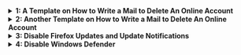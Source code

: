 <details>
<summary><b>1: A Template on How to Write a Mail to Delete An Online Account</b></summary>
<pre>
<b>SUBJECT: Request To Delete My Account From Your Database</b>

Dear (Company Name) Team,

I have an account in your database with the name …………… and the email address that is linked to the account is ……………….
Meanwhile, for some reason, I have decided not to use the account again, therefore I request that you kindly delete my account from your database and also wipe all notifications if any.

From:
<b>Your Name.</b>
<b>Email Account.</b>
<b>Phone Number.</b>

NOTE: The name, email address and phone number that will be contained in the mail must be linked to the account you want to delete. This will be proof that you are the real owner of the account.
</pre>
</details>





<details>
<summary><b>2: Another Template on How to Write a Mail to Delete An Online Account</b></summary><br>
<pre>
<b>SUBJECT: Request To Delete My Account From Your Database</b>

To Whom It May Concern: I would like to hereby formally request the removal of all my personal and private details from your company database as soon as possible. I have recently noticed an increased amount of junk mail as well as telephone calls from companies that I have never been in touch with in the past which are very disruptive and intrusive.

However, in order to avoid this from continuing, I prefer have my details removed completely from your database as perhaps (name of company) has passed my details to a third party marketing company recently. Please confirm to me in writing that this has been done. I thank you in advance, Kind regards (Your name)

Meanwhile, if your mobile number is not linked to the account, there will be no need for you to add any phone number.

<b>Account deletion procedure</b>

The following described below are schematic approach for any account deletion.

-<b>Request</b>: A user who wishes to delete their account/data may have to submit an account deletion request.</b>
-<b>Validation</b>: Their support team member may have to cross-check your information with their internal database. If data matches, they will initiate the deletion process and notify you that the deletion has started.</b>
-<b>Deletion</b>: At this level, all the records of your account will be deleted.</b>
-<b>Final Notification</b>: Now, once the deletion process has been deleted, they will notify you that your account has been successfully deleted.</b>
</pre>
</details>





<details>
<summary><b>3: Disable Firefox Updates and Update Notifications</b></summary><br>
<b>Disable Updates using Enterprise Policy JSON (Windows/Linux/macOS)</b>

<hr><b>1. Open a plain text editor like notepad or notepad++ and paste the following code in it:</b><br>
<pre>
{
 "policies": {
    "DisableAppUpdate": true
  }
}
</pre>
<b>2. Save the file as a json file named: policies.json</b>

<hr><pre>
The following policy JSON file has to be saved in the installation directory of Firefox in a folder called <b>Distribution</b>. This folder is by default not included, and so you’ll have to create it manually. The default installation directories on the three platforms are as follows:

<b>Windows:</b>
    C:\Program Files\Mozilla Firefox\distribution or;
    C:\Program Files\Mozilla Firefox (x86)\distribution [if you’re running a 32-bit Firefox installation on a 64-bit Windows.]
    
<b>Linux:</b>
    firefox/distribution [where firefox is the installation directory for Firefox in the distribution you’re using,] or ;
    [you can specify a system-wide policy by saving the file inside] /etc/firefox/policies

<b>macOS:</b>
    Before you can install the file on your Mac, you need to remove the quarantine set by macOS which breaks an app should its installation be modified.
    To do that, open the terminal and navigate to the applications’ directory by running cd /Applications. Next, run the command: xattr -r -d com.apple.quarantine Firefox.app
    After doing that, save the policies.json file inside: /Applications/Firefox.app/Contents/Resources/distribution. You’ll have to make the directories if they’re not present.
    If you run Firefox after this and get an error message that ‘Firefox is damaged and can’t be opened. You should move it to the Trash‘, that means the quarantine wasn’t removed correctly.

</pre>
</details>



<details>
<summary><b>4: Disable Windows Defender</b></summary><br>

<b>Open notepad and make a rename file name as</b> disable.win.def.reg
<b>Copy and paste the below code into the reg file</b>
<hr> 

<pre>
Windows Registry Editor Version 5.00

[HKEY_LOCAL_MACHINE\SOFTWARE\Policies\Microsoft\Windows Defender]
"DisableAntiSpyware"=dword:00000001

[HKEY_LOCAL_MACHINE\SOFTWARE\Policies\Microsoft\Windows Defender\Real-Time Protection]
"DisableBehaviorMonitoring"=dword:00000001
"DisableOnAccessProtection"=dword:00000001
"DisableScanOnRealtimeEnable"=dword:00000001
</pre>
<hr>
<b>Save the File and double click on it.</b><br>
<b>It'll give a warning, just ignore and click yes.</b><br>
<b>You're done.</b>
</details>
